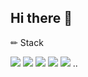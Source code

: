 ## Hi there 👋


✏ Stack

<img src="https://img.shields.io/badge/Python-3776AB?style=flat-square&logo=Python&logoColor=white"> <img src="https://img.shields.io/badge/MATLAB-064F8C?style=flat-square&logoColor=white"> <img src="https://img.shields.io/badge/PyTorch-EE4C2C?style=flat-square&logo=PyTorch&logoColor=white">  <img src="https://img.shields.io/badge/TensorFlow-FF6F00?style=flat-square&logo=TensorFlow&logoColor=white"> <img src="https://img.shields.io/badge/github-181717?style=flat-square&logo=github&logoColor=white"> ..

